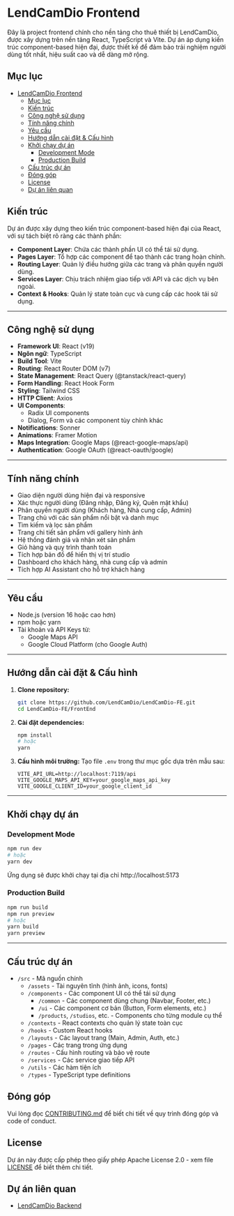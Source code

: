 # LendCamDio Frontend

Đây là project frontend chính cho nền tảng cho thuê thiết bị LendCamDio, được xây dựng trên nền tảng React, TypeScript và Vite. Dự án áp dụng kiến trúc component-based hiện đại, được thiết kế để đảm bảo trải nghiệm người dùng tốt nhất, hiệu suất cao và dễ dàng mở rộng.

## Mục lục

- [LendCamDio Frontend](#lendcamdio-frontend)
  - [Mục lục](#mục-lục)
  - [Kiến trúc](#kiến-trúc)
  - [Công nghệ sử dụng](#công-nghệ-sử-dụng)
  - [Tính năng chính](#tính-năng-chính)
  - [Yêu cầu](#yêu-cầu)
  - [Hướng dẫn cài đặt \& Cấu hình](#hướng-dẫn-cài-đặt--cấu-hình)
  - [Khởi chạy dự án](#khởi-chạy-dự-án)
    - [Development Mode](#development-mode)
    - [Production Build](#production-build)
  - [Cấu trúc dự án](#cấu-trúc-dự-án)
  - [Đóng góp](#đóng-góp)
  - [License](#license)
  - [Dự án liên quan](#dự-án-liên-quan)

## Kiến trúc

Dự án được xây dựng theo kiến trúc component-based hiện đại của React, với sự tách biệt rõ ràng các thành phần:

- **Component Layer**: Chứa các thành phần UI có thể tái sử dụng.
- **Pages Layer**: Tổ hợp các component để tạo thành các trang hoàn chỉnh.
- **Routing Layer**: Quản lý điều hướng giữa các trang và phân quyền người dùng.
- **Services Layer**: Chịu trách nhiệm giao tiếp với API và các dịch vụ bên ngoài.
- **Context & Hooks**: Quản lý state toàn cục và cung cấp các hook tái sử dụng.

---

## Công nghệ sử dụng

- **Framework UI**: React (v19)
- **Ngôn ngữ**: TypeScript
- **Build Tool**: Vite
- **Routing**: React Router DOM (v7)
- **State Management**: React Query (@tanstack/react-query)
- **Form Handling**: React Hook Form
- **Styling**: Tailwind CSS
- **HTTP Client**: Axios
- **UI Components**:
  - Radix UI components
  - Dialog, Form và các component tùy chỉnh khác
- **Notifications**: Sonner
- **Animations**: Framer Motion
- **Maps Integration**: Google Maps (@react-google-maps/api)
- **Authentication**: Google OAuth (@react-oauth/google)

---

## Tính năng chính

- Giao diện người dùng hiện đại và responsive
- Xác thực người dùng (Đăng nhập, Đăng ký, Quên mật khẩu)
- Phân quyền người dùng (Khách hàng, Nhà cung cấp, Admin)
- Trang chủ với các sản phẩm nổi bật và danh mục
- Tìm kiếm và lọc sản phẩm
- Trang chi tiết sản phẩm với gallery hình ảnh
- Hệ thống đánh giá và nhận xét sản phẩm
- Giỏ hàng và quy trình thanh toán
- Tích hợp bản đồ để hiển thị vị trí studio
- Dashboard cho khách hàng, nhà cung cấp và admin
- Tích hợp AI Assistant cho hỗ trợ khách hàng

---

## Yêu cầu

- Node.js (version 16 hoặc cao hơn)
- npm hoặc yarn
- Tài khoản và API Keys từ:
  - Google Maps API
  - Google Cloud Platform (cho Google Auth)

---

## Hướng dẫn cài đặt & Cấu hình

1. **Clone repository:**
   ```bash
   git clone https://github.com/LendCamDio/LendCamDio-FE.git
   cd LendCamDio-FE/FrontEnd
   ```

2. **Cài đặt dependencies:**
   ```bash
   npm install
   # hoặc
   yarn
   ```

3. **Cấu hình môi trường:**
   Tạo file `.env` trong thư mục gốc dựa trên mẫu sau:
   ```
   VITE_API_URL=http://localhost:7119/api
   VITE_GOOGLE_MAPS_API_KEY=your_google_maps_api_key
   VITE_GOOGLE_CLIENT_ID=your_google_client_id
   ```

---

## Khởi chạy dự án

### Development Mode

```bash
npm run dev
# hoặc
yarn dev
```

Ứng dụng sẽ được khởi chạy tại địa chỉ http://localhost:5173

### Production Build

```bash
npm run build
npm run preview
# hoặc
yarn build
yarn preview
```

---

## Cấu trúc dự án

- `/src` - Mã nguồn chính
  - `/assets` - Tài nguyên tĩnh (hình ảnh, icons, fonts)
  - `/components` - Các component UI có thể tái sử dụng
    - `/common` - Các component dùng chung (Navbar, Footer, etc.)
    - `/ui` - Các component cơ bản (Button, Form elements, etc.)
    - `/products`, `/studios`, etc. - Components cho từng module cụ thể
  - `/contexts` - React contexts cho quản lý state toàn cục
  - `/hooks` - Custom React hooks
  - `/layouts` - Các layout trang (Main, Admin, Auth, etc.)
  - `/pages` - Các trang trong ứng dụng
  - `/routes` - Cấu hình routing và bảo vệ route
  - `/services` - Các service giao tiếp API
  - `/utils` - Các hàm tiện ích
  - `/types` - TypeScript type definitions

## Đóng góp
Vui lòng đọc [CONTRIBUTING.md](CONTRIBUTING.md) để biết chi tiết về quy trình đóng góp và code of conduct.

## License
Dự án này được cấp phép theo giấy phép Apache License 2.0 - xem file [LICENSE](LICENSE) để biết thêm chi tiết.

## Dự án liên quan
- [LendCamDio Backend](https://github.com/LendCamDio/LendCamDio-BE.git)
